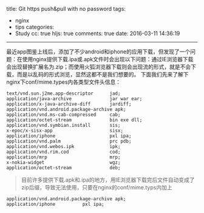 title: Git https push&pull with no password
tags:
  - nginx
  - tips
categories:
  - Study
cc: true
hljs: true
comments: true
date: 2016-03-11 14:36:19
---
最近app图鉴上线后，添加了不少android和iphone的应用下载，但发现了一个问题：在使用nginx提供下载.ipa或.apk文件时会出现以下问题：通过IE浏览器下载会出现替换扩展名为.zip；而使用火狐浏览器下载则会出现流的形式，就是不会下载，而是以乱码的形式浏览，显然这都不是我们想要的。
下面我们先来了解下 nginx下conf/mime.types内各类型文件头信息：

```
text/vnd.sun.j2me.app-descriptor      jad;   
application/java-archive              jar war ear;   
application/x-java-archive-diff       jardiff;   
application/vnd.android.package-archive apk;   
application/vnd.ms-cab-compressed     cab;   
application/octet-stream              bin exe dll;   
application/vnd.symbian.install       sis;   
x-epoc/x-sisx-app                     sisx;   
application/iphone                    pxl ipa;   
application/vnd.palm                  prc pdb;   
application/vnd.webos.ipk             ipk;   
application/vnd.rim.cod               cod;   
application/mrp                       mrp;   
x-nokia-widget                        wgz;   
application/octet-stream              deb;
```
>目前许多提供下载.apk和.ipa的地方，用IE浏览器下载完后文件自动变成了zip后缀，导致无法使用，只要在nginx的conf/mime.typs内加上
```
application/vnd.android.package-archive apk;   
application/iphone          pxl ipa;
```
